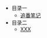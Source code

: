 <!-- _sidebar.md -->
* 目录一
  * [追番笔记](/追番笔记/追番笔记.md) <!--注意这里是相对路径-->
* 目录二
  * [XXX](/ProjectDocs/Docsify部署教程.md)
